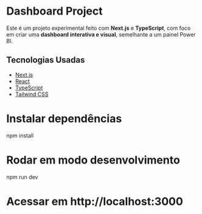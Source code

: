 # Dashboard Project

Este é um projeto experimental feito com **Next.js** e **TypeScript**, com foco em criar uma **dashboard interativa e visual**, semelhante a um painel Power BI.

## Tecnologias Usadas

- [Next.js](https://nextjs.org/)
- [React](https://reactjs.org/)
- [TypeScript](https://www.typescriptlang.org/)
- [Tailwind CSS](https://tailwindcss.com/)

# Instalar dependências

npm install

# Rodar em modo desenvolvimento

npm run dev

# Acessar em http://localhost:3000

```

```
